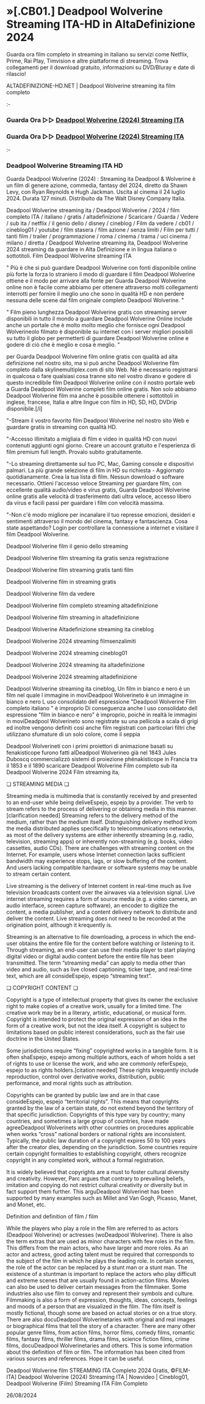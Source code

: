 # »[.CB01.] Deadpool Wolverine Streaming ITA-HD in AltaDefinizione 2024

Guarda ora film completo in streaming in italiano su servizi come Netflix, Prime, Rai Play, Timvision e altre piattaforme di streaming. Trova collegamenti per il download gratuito, informazioni su DVD/Bluray e date di rilascio!

ALTADEFINIZIONE-HD.NET | Deadpool Wolverine streaming ita film completo

:-

### Guarda Ora ▷▷ [Deadpool Wolverine (2024) Streaming ITA](https://t.co/znVJ8b7L8T)

### Guarda Ora ▷▷ [Deadpool Wolverine (2024) Streaming ITA](https://t.co/znVJ8b7L8T)

:-

### Deadpool Wolverine Streaming ITA HD

Guarda Deadpool Wolverine (2024) : Streaming ita Deadpool & Wolverine è un film di genere azione, commedia, fantasy del 2024, diretto da Shawn Levy, con Ryan Reynolds e Hugh Jackman. Uscita al cinema il 24 luglio 2024. Durata 127 minuti. Distribuito da The Walt Disney Company Italia.


Deadpool Wolverine streaming ita / Deadpool Wolverine / 2024 / film completo ITA / italiano / gratis / altadefinizione / Scaricare / Guarda / Vedere / sub ita / netflix / il genio dello / disney / cineblog / Film da vedere / cb01 / cineblog01 / youtube / film stasera / film azione / senza limiti / Film per tutti / tanti film / trailer / programmazione / roma / cinema / trama / uci cinema / milano / diretta / Deadpool Wolverine streaming ita, Deadpool Wolverine 2024 streaming da guardare in Alta Definizione e in lingua italiana o sottotitoli. Film Deadpool Wolverine streaming ITA


" Più è che si può guardare Deadpool Wolverine con fonti disponibile online più forte la forza lo straniero il modo di guardare il film Deadpool Wolverine ottiene e il modo per arrivare alla fonte per Guarda Deadpool Wolverine online non è facile come abbiamo per ottenere attraverso molti collegamenti interrotti per fornire il meglio uno che sono in qualità HD e non perdere nessuna delle scene dal film originale completo Deadpool Wolverine. "


" Film pieno lunghezza Deadpool Wolverine gratis con streaming server disponibili in tutto il mondo a guardare Deadpool Wolverine Online include anche un portale che è molto molto meglio che fornisce ogni Deadpool Wolverineolo filmato è disponibile su internet con i server migliori possibili su tutto il globo per permetterti di guardare Deadpool Wolverine online e godere di ciò che è meglio e cosa è meglio. "

per Guarda Deadpool Wolverine film online gratis con qualità ad alta definizione nel nostro sito, ma si può anche Deadpool Wolverine film completo dalla skylinemultiplex.com di sito Web. Né è necessario registrarsi in qualcosa o fare qualsiasi cosa tranne sito nel vostro divano e godere di questo incredibile film Deadpool Wolverine online con il nostro portale web a Guarda Deadpool Wolverine completi film online gratis. Non solo abbiamo Deadpool Wolverine film ma anche è possibile ottenere i sottotitoli in inglese, francese, Italia e altre lingue con film in HD, SD, HD, DVDrip disponibile.[/i]

"-Stream il vostro favorito film Deadpool Wolverine nel nostro sito Web e guardare gratis in streaming con qualità HD.

"-Accesso illimitato a migliaia di film e video in qualità HD con nuovi contenuti aggiunti ogni giorno. Creare un account gratuito e l'esperienza di film premium full length. Provalo subito gratuitamente.

"-Lo streaming direttamente sul tuo PC, Mac, Gaming console e dispositivi palmari. La più grande selezione di film in HD su richiesta - Aggiornato quotidianamente. Crea la tua lista di film. Nessun download o software necessario. Ottieni l'accesso veloce Streaming per guardare film, con eccellente qualità audio/video e virus gratis, Guarda Deadpool Wolverine online gratis alle velocità di trasferimento dati ultra veloce, accesso libero da virus e facili passi per guardare i film con velocità massima.

"-Non c'è modo migliore per incanalare il tuo represse emozioni, desideri e sentimenti attraverso il mondo del cinema, fantasy e fantascienza. Cosa state aspettando? Login per controllare la connessione a internet e visitare il film Deadpool Wolverine.


Deadpool Wolverine film il genio dello streaming


Deadpool Wolverine film streaming ita gratis senza registrazione


Deadpool Wolverine film streaming gratis tanti film


Deadpool Wolverine film in streaming gratis


Deadpool Wolverine film da vedere


Deadpool Wolverine film completo streaming altadefinizione


Deadpool Wolverine film streaming in altadefinizione


Deadpool Wolverine Altadefinizione streaming ita cineblog


Deadpool Wolverine 2024 streaming filmsenzalimiti


Deadpool Wolverine 2024 streaming cineblog01


Deadpool Wolverine 2024 streaming ita altadefinizione


Deadpool Wolverine 2024 streaming altadefinizione


Deadpool Wolverine streaming ita cineblog, Un film in bianco e nero è un film nel quale l immagine in moviDeadpool Wolverineto è un immagine in bianco e nero L uso consolidato dell espressione "Deadpool Wolverine Film completo italiano " è improprio Di conseguenza anche l uso consolidato dell espressione "film in bianco e nero" è improprio, poiché in realtà le immagini in moviDeadpool Wolverineto sono registrate su una pellicola a scala di grigi ed inoltre vengono definiti così anche film registrati con particolari filtri che utilizzano sfumature di un solo colore, come il seppia


Deadpool Wolverineti con i primi proiettori di animazione basati su fenakisticope furono fatti alDeadpool Wolverineo già nel 1843 Jules Duboscq commercializzò sistemi di proiezione phénakisticope in Francia tra il 1853 e il 1890 scaricare Deadpool Wolverine Film completo sub ita Deadpool Wolverine 2024 Film streaming ita,


❏ STREAMING MEDIA ❏

Streaming media is multimedia that is constantly received by and presented to an end-user while being deliveEspejo, espejo by a provider. The verb to stream refers to the process of delivering or obtaining media in this manner.[clarification needed] Streaming refers to the delivery method of the medium, rather than the medium itself. Distinguishing delivery method krom the media distributed applies specifically to telecommunications networks, as most of the delivery systems are either inherently streaming (e.g. radio, television, streaming apps) or inherently non-streaming (e.g. books, video cassettes, audio CDs). There are challenges with streaming content on the Internet. For example, users whose Internet connection lacks sufficient bandwidth may experience stops, lags, or slow buffering of the content. And users lacking compatible hardware or software systems may be unable to stream certain content.

Live streaming is the delivery of Internet content in real-time much as live television broadcasts content over the airwaves via a television signal. Live internet streaming requires a form of source media (e.g. a video camera, an audio interface, screen capture software), an encoder to digitize the content, a media publisher, and a content delivery network to distribute and deliver the content. Live streaming does not need to be recorded at the origination point, although it krequently is.

Streaming is an alternative to file downloading, a process in which the end-user obtains the entire file for the content before watching or listening to it. Through streaming, an end-user can use their media player to start playing digital video or digital audio content before the entire file has been transmitted. The term “streaming media” can apply to media other than video and audio, such as live closed captioning, ticker tape, and real-time text, which are all consideEspejo, espejo “streaming text”.


❏ COPYRIGHT CONTENT ❏

Copyright is a type of intellectual property that gives its owner the exclusive right to make copies of a creative work, usually for a limited time. The creative work may be in a literary, artistic, educational, or musical form. Copyright is intended to protect the original expression of an idea in the form of a creative work, but not the idea itself. A copyright is subject to limitations based on public interest considerations, such as the fair use doctrine in the United States.

Some jurisdictions require “fixing” copyrighted works in a tangible form. It is often shaEspejo, espejo among multiple authors, each of whom holds a set of rights to use or license the work, and who are commonly referEspejo, espejo to as rights holders.[citation needed] These rights krequently include reproduction, control over derivative works, distribution, public performance, and moral rights such as attribution.

Copyrights can be granted by public law and are in that case consideEspejo, espejo “territorial rights”. This means that copyrights granted by the law of a certain state, do not extend beyond the territory of that specific jurisdiction. Copyrights of this type vary by country; many countries, and sometimes a large group of countries, have made agreeDeadpool Wolverinets with other countries on procedures applicable when works “cross” national borders or national rights are inconsistent. Typically, the public law duration of a copyright expires 50 to 100 years after the creator dies, depending on the jurisdiction. Some countries require certain copyright formalities to establishing copyright, others recognize copyright in any completed work, without a formal registration.

It is widely believed that copyrights are a must to foster cultural diversity and creativity. However, Parc argues that contrary to prevailing beliefs, imitation and copying do not restrict cultural creativity or diversity but in fact support them further. This arguDeadpool Wolverinet has been supported by many examples such as Millet and Van Gogh, Picasso, Manet, and Monet, etc.

Definition and definition of film / film

While the players who play a role in the film are referred to as actors (Deadpool Wolverine) or actresses (woDeadpool Wolverine). There is also the term extras that are used as minor characters with few roles in the film. This differs from the main actors, who have larger and more roles. As an actor and actress, good acting talent must be required that corresponds to the subject of the film in which he plays the leading role. In certain scenes, the role of the actor can be replaced by a stunt man or a stunt man. The existence of a stuntman is important to replace the actors who play difficult and extreme scenes that are usually found in action-action films. Movies can also be used to deliver certain messages from the filmmaker. Some industries also use film to convey and represent their symbols and culture. Filmmaking is also a form of expression, thoughts, ideas, concepts, feelings and moods of a person that are visualized in the film. The film itself is mostly fictional, though some are based on actual stories or on a true story. There are also docuDeadpool Wolverinetaries with original and real images or biographical films that tell the story of a character. There are many other popular genre films, from action films, horror films, comedy films, romantic films, fantasy films, thriller films, drama films, science fiction films, crime films, docuDeadpool Wolverinetaries and others. This is some information about the definition of film or film. The information has been cited from various sources and references. Hope it can be useful.

Deadpool Wolverine film STREAMING ITA Completo 2024 Gratis, ©FILM-ITA] Deadpool Wolverine (2024) Streaming ITA | Nowvideo | Cineblog01, Deadpool Wolverine (Film) Streaming ITA Film Completo

26/08/2024
